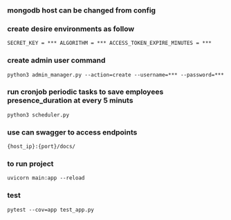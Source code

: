 ### mongodb host can be changed from config

### create desire environments as follow
`
SECRET_KEY = ***
ALGORITHM = ***
ACCESS_TOKEN_EXPIRE_MINUTES = ***
`

### create admin user command
`
python3 admin_manager.py --action=create --username=*** --password=***
`

### run cronjob periodic tasks to save employees presence_duration at every 5 minuts
`
python3 scheduler.py
`

### use can swagger to access endpoints
`
{host_ip}:{port}/docs/
`

### to run project
`
uvicorn main:app --reload
`

### test
`
pytest --cov=app test_app.py 
` 